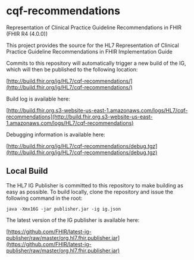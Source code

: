 # cqf-recommendations
Representation of Clinical Practice Guideline Recommendations in FHIR (FHIR R4 (4.0.0))

This project provides the source for the HL7 Representation of Clinical Practice Guideline Recommendations in FHIR Implementation Guide

Commits to this repository will automatically trigger a new build of the IG, which will then be published to the following location:

[http://build.fhir.org/ig/HL7/cqf-recommendations/](http://build.fhir.org/ig/HL7/cqf-recommendations/)

Build log is available here:

[http://build.fhir.org.s3-website-us-east-1.amazonaws.com/logs/HL7/cqf-recommendations](http://build.fhir.org.s3-website-us-east-1.amazonaws.com/logs/HL7/cqf-recommendations)

Debugging information is available here:

[http://build.fhir.org/ig/HL7/cqf-recommendations/debug.tgz](http://build.fhir.org/ig/HL7/cqf-recommendations/debug.tgz)

## Local Build

The HL7 IG Publisher is committed to this repository to make building as easy as possible. To build locally, clone the repository and issue the following command in the root:

    java -Xmx16G -jar publisher.jar -ig ig.json

The latest version of the IG publisher is available here:

[https://github.com/FHIR/latest-ig-publisher/raw/master/org.hl7.fhir.publisher.jar](https://github.com/FHIR/latest-ig-publisher/raw/master/org.hl7.fhir.publisher.jar)

